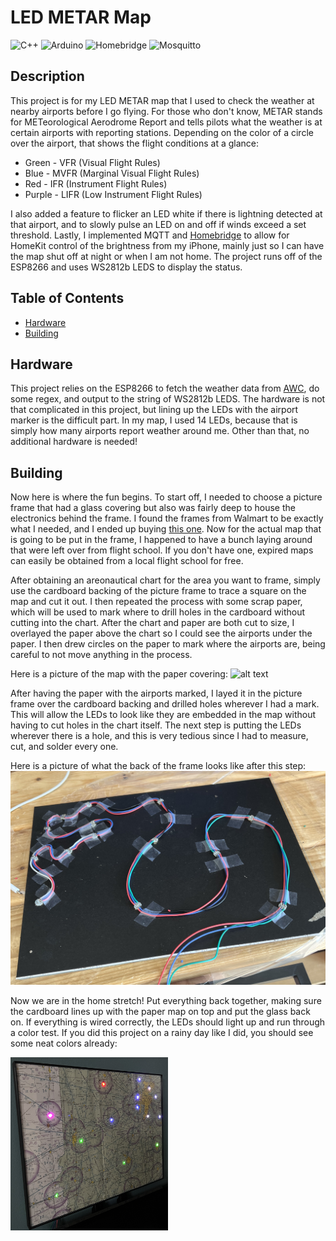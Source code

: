 # LED METAR Map 
  ![C++](https://img.shields.io/badge/c++-%2300599C.svg?style=for-the-badge&logo=c%2B%2B&logoColor=white)
  ![Arduino](https://img.shields.io/badge/-Arduino-00979D?style=for-the-badge&logo=Arduino&logoColor=white)
  ![Homebridge](https://img.shields.io/badge/homebridge-%23491F59.svg?style=for-the-badge&logo=homebridge&logoColor=white)
  ![Mosquitto](https://img.shields.io/badge/mosquitto-%233C5280.svg?style=for-the-badge&logo=eclipsemosquitto&logoColor=white)

  ## Description 
  This project is for my LED METAR map that I used to check the weather at nearby airports before I go flying. For those who don't know, METAR stands for METeorological Aerodrome Report and tells pilots what the weather is at certain airports with reporting stations. Depending on the color of a circle over the airport, that shows the flight conditions at a glance:
  
  * Green - VFR (Visual Flight Rules)
  * Blue - MVFR (Marginal Visual Flight Rules)
  * Red - IFR (Instrument Flight Rules)
  * Purple - LIFR (Low Instrument Flight Rules)

  I also added a feature to flicker an LED white if there is lightning detected at that airport, and to slowly pulse an LED on and off if winds exceed a set threshold. Lastly, I implemented MQTT and [Homebridge](https://github.com/homebridge/homebridge) to allow for HomeKit control of the brightness from my iPhone, mainly just so I can have the map shut off at night or when I am not home. The project runs off of the ESP8266 and uses WS2812b LEDS to display the status.
  

  ## Table of Contents
  * [Hardware](#hardware)
  * [Building](#building)

  ## Hardware 
  This project relies on the ESP8266 to fetch the weather data from [AWC](https://www.aviationweather.gov), do some regex, and output to the string of WS2812b LEDS. The hardware is not that complicated in this project, but lining up the LEDs with the airport marker is the difficult part. In my map, I used 14 LEDs, because that is simply how many airports report weather around me. Other than that, no additional hardware is needed!
  
  ## Building
  Now here is where the fun begins. To start off, I needed to choose a picture frame that had a glass covering but also was fairly deep to house the electronics behind the frame. I found the frames from Walmart to be exactly what I needed, and I ended up buying [this one](https://www.walmart.com/ip/Mainstays-11x15-Front-Loading-Picture-Frames-Black/381283143). Now for the actual map that is going to be put in the frame, I happened to have a bunch laying around that were left over from flight school. If you don't have one, expired maps can easily be obtained from a local flight school for free. 
  
  After obtaining an areonautical chart for the area you want to frame, simply use the cardboard backing of the picture frame to trace a square on the map and cut it out. I then repeated the process with some scrap paper, which will be used to mark where to drill holes in the cardboard without cutting into the chart. After the chart and paper are both cut to size, I overlayed the paper above the chart so I could see the airports under the paper. I then drew circles on the paper to mark where the airports are, being careful to not move anything in the process. 
  
  Here is a picture of the map with the paper covering: ![alt text](https://github.com/SwadeDotExe/METAR-Map/blob/main/Images/MapwithPaper.jpg "Map With Paper")
  
  After having the paper with the airports marked, I layed it in the picture frame over the cardboard backing and drilled holes wherever I had a mark. This will allow the LEDs to look like they are embedded in the map without having to cut holes in the chart itself. The next step is putting the LEDs wherever there is a hole, and this is very tedious since I had to measure, cut, and solder every one.
  
  Here is a picture of what the back of the frame looks like after this step: ![alt text](https://github.com/SwadeDotExe/METAR-Map/blob/main/Images/Back.jpg "Back of Map")
  
  Now we are in the home stretch! Put everything back together, making sure the cardboard lines up with the paper map on top and put the glass back on. If everything is wired correctly, the LEDs should light up and run through a color test. If you did this project on a rainy day like I did, you should see some neat colors already: 
  
  <img src="https://github.com/SwadeDotExe/METAR-Map/blob/main/Images/Final.jpg" width=50% height=50%>
